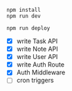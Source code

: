 ```
npm install
npm run dev
```

```
npm run deploy
```

- [x] write Task API
- [x] write Note API
- [x] write User API
- [x] write Auth Route
- [x] Auth Middleware
- [ ] cron triggers

